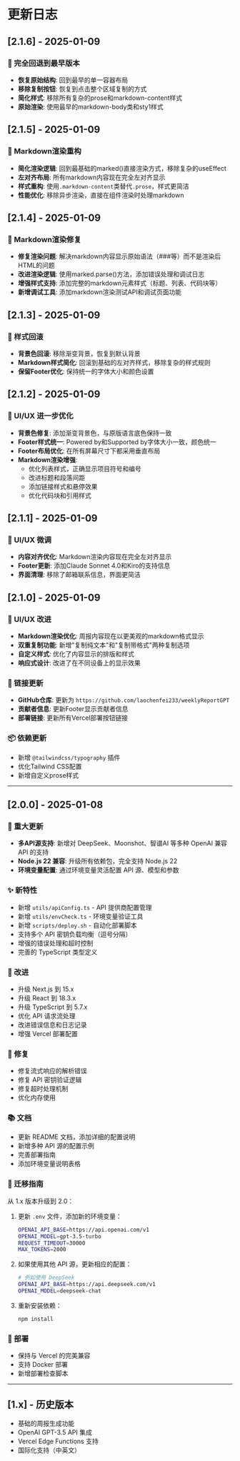 # 更新日志

## [2.1.6] - 2025-01-09

### 🔄 完全回退到最早版本

- **恢复原始结构**: 回到最早的单一容器布局
- **移除复制按钮**: 恢复到点击整个区域复制的方式
- **简化样式**: 移除所有复杂的prose和markdown-content样式
- **原始渲染**: 使用最早的markdown-body类和sty1样式

## [2.1.5] - 2025-01-09

### 🔄 Markdown渲染重构

- **简化渲染逻辑**: 回到最基础的marked()直接渲染方式，移除复杂的useEffect
- **左对齐布局**: 所有markdown内容现在完全左对齐显示
- **样式重构**: 使用`.markdown-content`类替代`.prose`，样式更简洁
- **性能优化**: 移除异步渲染，直接在组件渲染时处理markdown

## [2.1.4] - 2025-01-09

### 🔧 Markdown渲染修复

- **修复渲染问题**: 解决markdown内容显示原始语法（###等）而不是渲染后HTML的问题
- **改进渲染逻辑**: 使用marked.parse()方法，添加错误处理和调试日志
- **增强样式支持**: 添加完整的markdown元素样式（标题、列表、代码块等）
- **新增调试工具**: 添加markdown渲染测试API和调试页面功能

## [2.1.3] - 2025-01-09

### 🔄 样式回滚

- **背景色回滚**: 移除渐变背景，恢复到默认背景
- **Markdown样式简化**: 回滚到基础的左对齐样式，移除复杂的样式规则
- **保留Footer优化**: 保持统一的字体大小和颜色设置

## [2.1.2] - 2025-01-09

### 🎨 UI/UX 进一步优化

- **背景色修复**: 添加渐变背景色，与原版语言底色保持一致
- **Footer样式统一**: Powered by和Supported by字体大小一致，颜色统一
- **Footer布局优化**: 在所有屏幕尺寸下都采用垂直布局
- **Markdown渲染增强**: 
  - 优化列表样式，正确显示项目符号和编号
  - 改进标题和段落间距
  - 添加链接样式和悬停效果
  - 优化代码块和引用样式

## [2.1.1] - 2025-01-09

### 🎨 UI/UX 微调

- **内容对齐优化**: Markdown渲染内容现在完全左对齐显示
- **Footer更新**: 添加Claude Sonnet 4.0和Kiro的支持信息
- **界面清理**: 移除了邮箱联系信息，界面更简洁

## [2.1.0] - 2025-01-09

### 🎨 UI/UX 改进

- **Markdown渲染优化**: 周报内容现在以更美观的markdown格式显示
- **双重复制功能**: 新增"复制纯文本"和"复制带格式"两种复制选项
- **自定义样式**: 优化了内容显示的排版和样式
- **响应式设计**: 改进了在不同设备上的显示效果

### 🔗 链接更新

- **GitHub仓库**: 更新为 `https://github.com/laochenfei233/weeklyReportGPT`
- **贡献者信息**: 更新Footer显示贡献者信息
- **部署链接**: 更新所有Vercel部署按钮链接

### 📦 依赖更新

- 新增 `@tailwindcss/typography` 插件
- 优化Tailwind CSS配置
- 新增自定义prose样式

---

## [2.0.0] - 2025-01-08

### 🎉 重大更新

- **多API源支持**: 新增对 DeepSeek、Moonshot、智谱AI 等多种 OpenAI 兼容 API 的支持
- **Node.js 22 兼容**: 升级所有依赖包，完全支持 Node.js 22
- **环境变量配置**: 通过环境变量灵活配置 API 源、模型和参数

### ✨ 新特性

- 新增 `utils/apiConfig.ts` - API 提供商配置管理
- 新增 `utils/envCheck.ts` - 环境变量验证工具
- 新增 `scripts/deploy.sh` - 自动化部署脚本
- 支持多个 API 密钥负载均衡（逗号分隔）
- 增强的错误处理和超时控制
- 完善的 TypeScript 类型定义

### 🔧 改进

- 升级 Next.js 到 15.x
- 升级 React 到 18.3.x
- 升级 TypeScript 到 5.7.x
- 优化 API 请求流处理
- 改进错误信息和日志记录
- 增强 Vercel 部署配置

### 🐛 修复

- 修复流式响应的解析错误
- 修复 API 密钥验证逻辑
- 修复超时处理机制
- 优化内存使用

### 📚 文档

- 更新 README 文档，添加详细的配置说明
- 新增多种 API 源的配置示例
- 完善部署指南
- 添加环境变量说明表格

### 🔄 迁移指南

从 1.x 版本升级到 2.0：

1. 更新 `.env` 文件，添加新的环境变量：
   ```bash
   OPENAI_API_BASE=https://api.openai.com/v1
   OPENAI_MODEL=gpt-3.5-turbo
   REQUEST_TIMEOUT=30000
   MAX_TOKENS=2000
   ```

2. 如果使用其他 API 源，更新相应的配置：
   ```bash
   # 例如使用 DeepSeek
   OPENAI_API_BASE=https://api.deepseek.com/v1
   OPENAI_MODEL=deepseek-chat
   ```

3. 重新安装依赖：
   ```bash
   npm install
   ```

### 🚀 部署

- 保持与 Vercel 的完美兼容
- 支持 Docker 部署
- 新增部署检查脚本

---

## [1.x] - 历史版本

- 基础的周报生成功能
- OpenAI GPT-3.5 API 集成
- Vercel Edge Functions 支持
- 国际化支持（中英文）